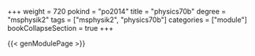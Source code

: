 +++
weight = 720
pokind = "po2014"
title = "physics70b"
degree = "msphysik2"
tags = ["msphysik2", "physics70b"]
categories = ["module"]
bookCollapseSection = true
+++

{{< genModulePage >}}
